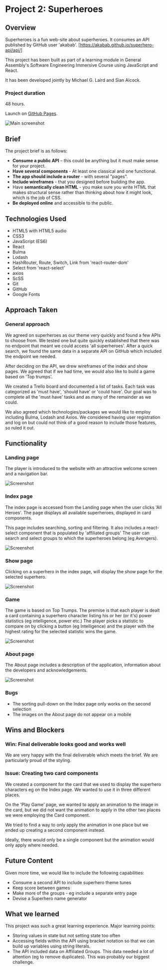 # **Project 2: Superheroes**

## Overview
Superheroes is a fun web-site about superheroes. It consumes an API published by GitHub user 'akabab'. [https://akabab.github.io/superhero-api/api/]

This project has been built as part of a learning module in General Assembly's Software Engineering Immersive Course using JavaScript and React.

It has been developed jointly by Michael G. Laird and Sian Alcock.

### Project duration
48 hours.

Launch on [GitHub Pages](https://sian-alcock.github.io/project-01/).

![Main screenshot](/src/images/screenshot-home.png)

## Brief

The project brief is as follows:

* **Consume a public API** – this could be anything but it must make sense for your project.
* **Have several components** - At least one classical and one functional.
* **The app should include a router** - with several "pages".
* **Include wireframes** - that you designed before building the app.
* Have **semantically clean HTML** - you make sure you write HTML that makes structural sense rather than thinking about how it might look, which is the job of CSS.
* **Be deployed online** and accessible to the public.

## Technologies Used

* HTML5 with HTML5 audio
* CSS3
* JavaScript (ES6)
* React
* Bulma
* Lodash
* HashRouter, Route, Switch, Link  from 'react-router-dom'
* Select from 'react-select'
* axios
* ScSS
* Git
* GitHub
* Google Fonts


## Approach Taken

### General approach

We agreed on superheroes as our theme very quickly and found a few APIs to choose from.  We tested one but quite quickly established that there was no endpoint that meant we could access 'all superheroes'.  After a quick search, we found the same data in a separate API on GitHub which included the endpoint we needed.

After deciding on the API, we drew wireframes of the index and show pages.  We agreed that if we had time, we would also like to build a game based on 'Top trumps'.

We created a Trello board and documented a list of tasks.  Each task was categorized as 'must have', 'should have' or 'could have'.  Our goal was to complete all the 'must have' tasks and as many of the remainder as we could.

We also agreed which technologies/packages we would like to employ including Bulma, Lodash and Axios.  We considered having user registration and log on but could not think of a good reason to include those features, so ruled it out.

## Functionality

### Landing page
The player is introduced to the website with an attractive welcome screen and a navigation bar.

![Screenshot](/src/images/screenshot-home.png)

### Index page
The index page is accessed from the Landing page when the user clicks 'All Heroes'.  The page displays all available superheroes, displayed in card components.

This page includes searching, sorting and filtering.  It also includes a react-select component that is populated by 'affiliated groups'  The user can search and select groups to which the superheroes belong (eg Avengers).

![Screenshot](/src/images/screenshot-index.png)

### Show page
Clicking on a superhero in the index page, will display the show page for the selected superhero.

![Screenshot](/src/images/screenshot-show.png)

### Game
The game is based on Top Trumps.  The premise is that each player is dealt a card containing a superhero character listing his or her (or it's) power statistics (eg intelligence, power etc.)  The player picks a statistic to compare on by clicking a button (eg Intelligence) and the player with the highest rating for the selected statistic wins the game.

![Screenshot](/src/images/screenshot-game.png)

### About page
The About page includes a description of the application, information about the developers and acknowledgements.


![Screenshot](/src/images/screenshot-about.png)


### Bugs

* The sorting pull-down on the Index page only works on the second selection
* The images on the About page do not appear on a mobile


## Wins and Blockers

### Win: Final deliverable looks good and works well

We are very happy with the final deliverable which meets the brief. We are particularly proud of the styling.

### Issue: Creating two card components

We created a component for the card that we used to display the superhero characters eg on the Index page.  We wanted to use it in three different places.

On the 'Play Game' page, we wanted to apply an animation to the image in the card, but we did not want the animation to apply in the other two places we were employing the Card component.  

We tried to find a way to only apply the animation in one place but we ended up creating a second component instead.

Ideally, there would only be a single component but the animation would only apply where needed.

## Future Content

Given more time, we would like to include the following capabilities:
* Consume a second API to include superhero theme tunes
* Keep score between games
* Make more of the groups - eg include a separate entry page
* Devise a Superhero name generator

## What we learned

This project was such a great learning experience.  Major learning points:
* Storing values in state but not setting state too often
* Accessing fields within the API using bracket notation so that we can build up variables using string literals.
* The API included data on Affiliated Groups.  This data needed a lot of attention (eg to remove duplicates).  This was probably our biggest challenge.
